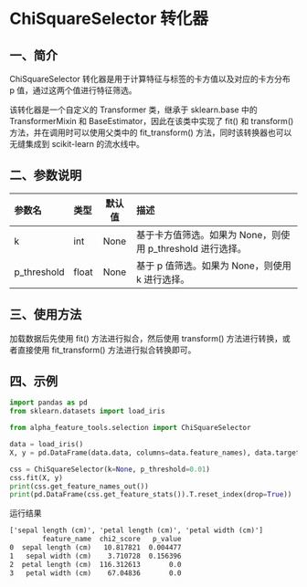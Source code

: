 # ChiSquareSelector 转化器




## 一、简介

ChiSquareSelector 转化器是用于计算特征与标签的卡方值以及对应的卡方分布 p 值，通过这两个值进行特征筛选。

该转化器是一个自定义的 Transformer 类，继承于 sklearn.base 中的 TransformerMixin 和 BaseEstimator，因此在该类中实现了 fit() 和 transform() 方法，并在调用时可以使用父类中的 fit_transform() 方法，同时该转换器也可以无缝集成到 scikit-learn 的流水线中。



## 二、参数说明

| 参数名            | 类型      |  默认值   | 描述                                     |
|:-----------------|:---------|:--------:|:---------------------------------------|
| k                | int      | None    | 基于卡方值筛选。如果为 None，则使用 p_threshold 进行选择。 |
| p_threshold      | float    | None    | 基于 p 值筛选。如果为 None，则使用 k 进行选择。          |



## 三、使用方法

加载数据后先使用 fit() 方法进行拟合，然后使用 transform() 方法进行转换，或者直接使用 fit_transform() 方法进行拟合转换即可。




## 四、示例

```python
import pandas as pd
from sklearn.datasets import load_iris

from alpha_feature_tools.selection import ChiSquareSelector

data = load_iris()
X, y = pd.DataFrame(data.data, columns=data.feature_names), data.target

css = ChiSquareSelector(k=None, p_threshold=0.01)
css.fit(X, y)
print(css.get_feature_names_out())
print(pd.DataFrame(css.get_feature_stats()).T.reset_index(drop=True))
```

运行结果
```txt
['sepal length (cm)', 'petal length (cm)', 'petal width (cm)']
        feature_name  chi2_score   p_value
0  sepal length (cm)   10.817821  0.004477
1   sepal width (cm)    3.710728  0.156396
2  petal length (cm)  116.312613       0.0
3   petal width (cm)    67.04836       0.0
```
